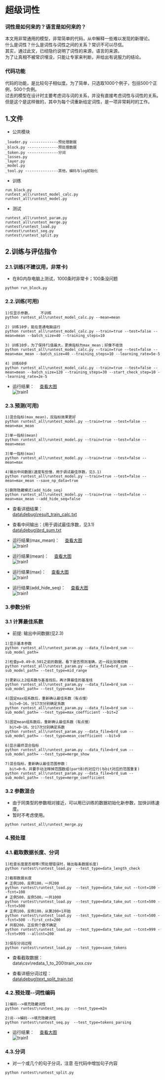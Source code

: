 # 超级词性

### 词性是如何来的？语言是如何来的？

本文用非常通用的模型，非常简单的代码，从中解释一些难以发现的新理论。<br>
什么是词性？什么是词性与词性之间的关系？常识不可以尽信。<br>
其实，通过此文，已经隐约说明了词性的来源，语言的来源。<br>
为了让真相不被常识埋没，只能让专家来判断，并给出有说服力的结论。<br>

### 代码功能

代码的功能，是比较句子相似度。为了简单，只选取1000个例子，包括500个正例，500个负例。<br>
过去的模型在设计时主要考虑词与词的关系，并没有直接考虑词性与词性的关系。<br>
但是这个是这样做的，其中为每个词重新给定词性，是一项非常耗时的工作。<br>


## 1.文件
* 公共模块
```
_loader.py -------------预处理数据
_block.py --------------预处理数据
_token.py --------------分词
_losses.py
_layer.py
_model.py
_tool.py ---------------其他，编码与log初始化
```
* 训练
```
run_block.py
runtest_all\runtest_model_calc.py
runtest_all\runtest_model.py
```
* 测试
```
runtest_all\runtest_param.py
runtest_all\runtest_merge.py  
runtest\runtest_load.py  
runtest\runtest_seq.py  
runtest\runtest_split.py  
```

## 2.训练与评估指令

### 2.1.训练(不建议用，非常卡)
* 在8G内存电脑上测试，1000条时非常卡；100条没问题  
```
python run_block.py
```


### 2.2.训练(可用)
```
1)仅显示参数，	不训练  
python runtest_all\runtest_model_calc.py --mean=mean

2) 训练10步，能在普通电脑运行  
python runtest_all\runtest_model_calc.py --train=true --test=false --mean=mean --batch_size=40 --training_steps=10

3) 训练10步，为了保持f1值最大，更换指标为max_mean；好像不收敛  
python runtest_all\runtest_model_calc.py --train=true --test=false --mean=max_mean --batch_size=40 --training_steps=10 --learning_rate=5e-5

4) 训练60步  
python runtest_all\runtest_model_calc.py --train=true --test=false --mean=mean --batch_size=120 --training_steps=30 --start_check_step=10 --learning_rate=2e-5
```
* 运行结果：  　[查看大图](/images/screenshot/train/train2.jpg)<br>
![train1](/images/screenshot/train/train1.jpg)

### 2.3.预测(可用)
```
1)混合指标(max_mean)，双指标效果更好
python runtest_all\runtest_model.py --train=true --test=false --mean=max_mean

2)单一指标(mean)
python runtest_all\runtest_model.py --train=true --test=false --mean=mean

3)单一指标(max)
python runtest_all\runtest_model.py --train=true --test=false --mean=max

4)输出中间数据(速度有些慢，用于调试最佳序数，见3.1)
python runtest_all\runtest_model.py --train=true --test=false --mean=max_mean --save_np_data=true

5)删除隐藏模式(add_hide_seq)
python runtest_all\runtest_model.py --train=true --test=false --mean=max_mean --add_hide_seq=false

```

* 查看详细结果：  
[data\debug\result_train_calc.txt](data/debug/result_train_calc.txt)
* 查看中间输出：(用于调试最佳序数，见3.1)  
[data\debug\brd_sum.txt](data/debug/brd_sum.txt)

* 运行结果(max_mean)：  　[查看大图](/images/screenshot/long/3.4.5_max_mean.jpg)<br>
![train1](/images/screenshot/short/3.4.5_max_mean.jpg)

* 运行结果(mean)：  　[查看大图](/images/screenshot/long/3.4.5_mean.jpg)<br>
![train1](/images/screenshot/short/3.4.5_mean.jpg)

* 运行结果(max)：  　[查看大图](/images/screenshot/long/3.4.5_max.jpg)<br>
![train1](/images/screenshot/short/3.4.5_max.jpg)

* 运行结果(add_hide_seq)：  　[查看大图](/images/screenshot/long/4_delete_seq.jpg)<br>
![train1](/images/screenshot/short/4_delete_seq.jpg)


### 3.参数分析
### 3.1 计算最佳系数
* 前提: 输出中间数据(见2.3)

```
1)显示基本参数
python runtest_all\runtest_param.py --data_file=brd_sum --sub_model_path=

2)检查p=0.49~0.501之前的数据，看下是否预测准确，这一段比较难控制
python runtest_all\runtest_param.py --data_file=brd_sum --sub_model_path= --test_type=mid_range

3)更新以上2组系数与基准线后，再计算最佳的基准线
python runtest_all\runtest_param.py --data_file=brd_sum --sub_model_path= --test_type=max_base

4)固定max组系数后，重新确认最佳系数（有点慢）
  bit=0~16，分17次分别确定系数
python runtest_all\runtest_param.py --data_file=brd_sum --sub_model_path= --test_type=max_coefficient --bit=2

5)固定mean组系数后，重新确认最佳系数（有点慢）
  bit=0~16，分17次分别确定系数
python runtest_all\runtest_param.py --data_file=brd_sum --sub_model_path= --test_type=mean_coefficient --bit=9

6)显示最终混合指标
python runtest_all\runtest_param.py --data_file=brd_sum --sub_model_path= --test_type=merge_show

7)混合指标，重新确认最佳范围参数：
  bit=0~9，并要手动注释掉范围数组(partB)的对应行(与bit对应的范围重复)
python runtest_all\runtest_param.py --data_file=brd_sum --sub_model_path= --test_type=merge_coefficient
```

### 3.2 参数混合
* 由于同类型的参数相对接近，可以用已训练的数据初始化新参数，加快训练速度。  
*   暂时不考虑使用。  
```
python runtest_all\runtest_merge.py
```


### 4.预处理
### 4.1.截取数据长度、分词

```
1)检查长度是否相等(预处理错误时，输出每条数据长度)
python runtest\runtest_load.py	--test_type=data_length_check

2)截取数据长度
# 正例100，反例100，一共200  
python runtest\runtest_load.py	--test_type=data_take_out --tcnt=100 --fcnt=100
# 正例500，反例500，一共1000  
python runtest\runtest_load.py	--test_type=data_take_out --tcnt=500 --fcnt=500
# 正例100，反例100，从第200+1开始  
python runtest\runtest_load.py	--test_type=data_take_out --tcnt=500 --fcnt=500 --first_cnt=200
# 共取200，正反例个数不确定  
python runtest\runtest_load.py	--test_type=data_take_out --tcnt=999 --fcnt=999 --allcnt=200

3)保存分词过程
python runtest\runtest_load.py	--test_type=save_tokens
```

* 查看截取数据：  
data\csv\redata_1_to_200\train_xxx.csv

* 查看详细分词过程：  
[data\debug\text_split_train.txt](data/debug/text_split_train.txt)


### 4.2.预处理--词性编码

```
1)编码-->填充隐藏词性
python runtest\runtest_seq.py  --test_type=m2n

2)词-->编码-->填充隐藏词性
python runtest\runtest_seq.py  --test_type=tokens_parsing
```
* 运行结果：  　[查看大图](/images/screenshot/long/3.4.1_tokens_parsing.jpg)<br>
![train1](/images/screenshot/short/3.4.1_tokens_parsing.jpg)

### 4.3.分词
* 对一个或几个的句子分词，注意  在代码中增加句子内容  
```
python runtest\runtest_split.py
```


